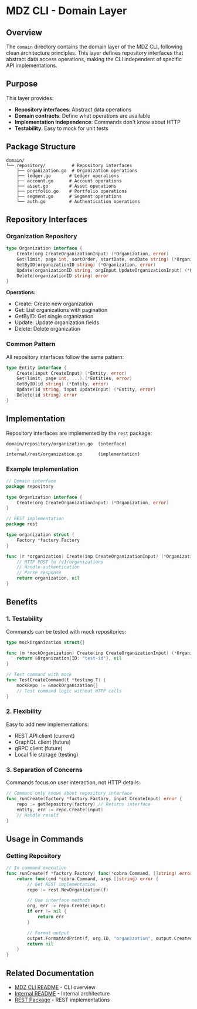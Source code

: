 # MDZ CLI - Domain Layer

## Overview

The `domain` directory contains the domain layer of the MDZ CLI, following clean architecture principles. This layer defines repository interfaces that abstract data access operations, making the CLI independent of specific API implementations.

## Purpose

This layer provides:

- **Repository interfaces**: Abstract data operations
- **Domain contracts**: Define what operations are available
- **Implementation independence**: Commands don't know about HTTP
- **Testability**: Easy to mock for unit tests

## Package Structure

```
domain/
└── repository/          # Repository interfaces
    ├── organization.go  # Organization operations
    ├── ledger.go       # Ledger operations
    ├── account.go      # Account operations
    ├── asset.go        # Asset operations
    ├── portfolio.go    # Portfolio operations
    ├── segment.go      # Segment operations
    └── auth.go         # Authentication operations
```

## Repository Interfaces

### Organization Repository

```go
type Organization interface {
    Create(org CreateOrganizationInput) (*Organization, error)
    Get(limit, page int, sortOrder, startDate, endDate string) (*Organizations, error)
    GetByID(organizationID string) (*Organization, error)
    Update(organizationID string, orgInput UpdateOrganizationInput) (*Organization, error)
    Delete(organizationID string) error
}
```

**Operations:**

- Create: Create new organization
- Get: List organizations with pagination
- GetByID: Get single organization
- Update: Update organization fields
- Delete: Delete organization

### Common Pattern

All repository interfaces follow the same pattern:

```go
type Entity interface {
    Create(input CreateInput) (*Entity, error)
    Get(limit, page int, ...) (*Entities, error)
    GetByID(id string) (*Entity, error)
    Update(id string, input UpdateInput) (*Entity, error)
    Delete(id string) error
}
```

## Implementation

Repository interfaces are implemented by the `rest` package:

```
domain/repository/organization.go  (interface)
    ↓
internal/rest/organization.go      (implementation)
```

### Example Implementation

```go
// Domain interface
package repository

type Organization interface {
    Create(org CreateOrganizationInput) (*Organization, error)
}

// REST implementation
package rest

type organization struct {
    Factory *factory.Factory
}

func (r *organization) Create(inp CreateOrganizationInput) (*Organization, error) {
    // HTTP POST to /v1/organizations
    // Handle authentication
    // Parse response
    return organization, nil
}
```

## Benefits

### 1. Testability

Commands can be tested with mock repositories:

```go
type mockOrganization struct{}

func (m *mockOrganization) Create(inp CreateOrganizationInput) (*Organization, error) {
    return &Organization{ID: "test-id"}, nil
}

// Test command with mock
func TestCreateCommand(t *testing.T) {
    mockRepo := &mockOrganization{}
    // Test command logic without HTTP calls
}
```

### 2. Flexibility

Easy to add new implementations:

- REST API client (current)
- GraphQL client (future)
- gRPC client (future)
- Local file storage (testing)

### 3. Separation of Concerns

Commands focus on user interaction, not HTTP details:

```go
// Command only knows about repository interface
func runCreate(factory *factory.Factory, input CreateInput) error {
    repo := getRepository(factory) // Returns interface
    entity, err := repo.Create(input)
    // Handle result
}
```

## Usage in Commands

### Getting Repository

```go
// In command execution
func runCreate(f *factory.Factory) func(*cobra.Command, []string) error {
    return func(cmd *cobra.Command, args []string) error {
        // Get REST implementation
        repo := rest.NewOrganization(f)

        // Use interface methods
        org, err := repo.Create(input)
        if err != nil {
            return err
        }

        // Format output
        output.FormatAndPrint(f, org.ID, "organization", output.Created)
        return nil
    }
}
```

## Related Documentation

- [MDZ CLI README](../../README.md) - CLI overview
- [Internal README](../README.md) - Internal architecture
- [REST Package](../rest/) - REST implementations
